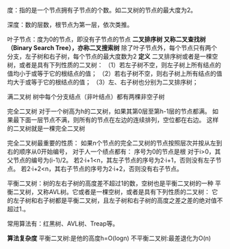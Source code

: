 度：指的是一个节点拥有子节点的个数。如二叉树的节点的最大度为2。

深度：数的层数，根节点为第一层，依次类推。

叶子节点：度为0的节点，即没有子节点的节点
**二叉排序树 又称二叉查找树（Binary Search Tree），亦称二叉搜索树**
除了叶子节点外，每个节点只有两个分支，左子树和右子树，每个节点的最大度数为2
**定义**
二叉排序树或者是一棵空树，或者是具有下列性质的二叉树：
（1）若左子树不空，则左子树上所有结点的值均小于或等于它的根结点的值；
（2）若右子树不空，则右子树上所有结点的值均大于或等于它的根结点的值；
（3）左、右子树也分别为二叉排序树；


满二叉树
树中每个分支结点（非叶结点）都有两棵非空子树

完全二叉树
对于一个树高为h的二叉树，如果其第0层至第h-1层的节点都满。
如果最下面一层节点不满，则所有的节点在左边的连续排列，空位都在右边。
这样的二叉树就是一棵完全二叉树

完全二叉树最重要的性质：
如果n个节点的完全二叉树的节点按照层次并按从左到右的顺序从0开始编号，
对于人一个绩点都有：
序号为0的节点是根
对于i>0，其父节点的编号为(i-1)/2。
若2·i+1<n，其左子节点的序号为2·i+1，否则没有左子节点。
若2·i+2<n，其右子节点的序号为2·i+2，否则没有右子节点。


平衡二叉树：树的左右子树的高度差不超过1的数，空树也是平衡二叉树的一种
平衡二叉树，又称AVL树。它或者是一棵空树，或者是具有下列性质的二叉树：
它的左子树和右子树都是平衡二叉树，且左子树和右子树的高度之差之差的绝对值不超过1.。

常用算法有：红黑树、AVL树、Treap等。

**算法复杂度**
平衡二叉树:是他的高度h=O(logn)
不平衡二叉树:最差退化为O(n)
